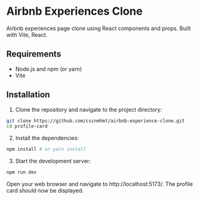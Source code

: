 # Airbnb Experiences Clone

Airbnb experiences page clone using React components and props. Built with Vite, React.

## Requirements

- Node.js and npm (or yarn)
- Vite

## Installation

1. Clone the repository and navigate to the project directory:

```sh
git clone https://github.com/cscnmhmt/airbnb-experience-clone.git
cd profile-card
```

2. Install the dependencies:

```sh
npm install # or yarn install
```

3. Start the development server:

```sh
npm run dev
```

Open your web browser and navigate to http://localhost:5173/. The profile card should now be displayed.
